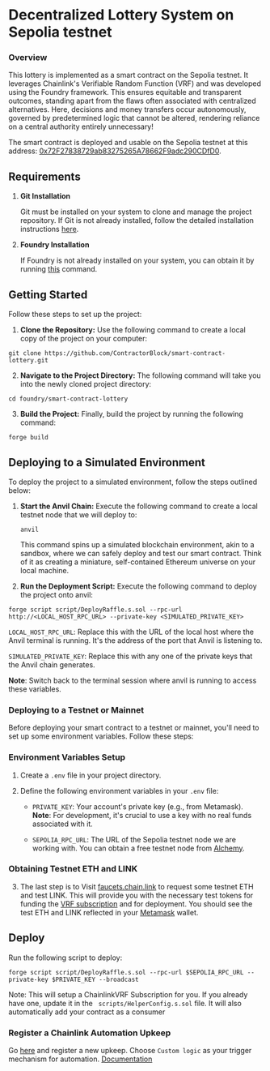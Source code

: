 # Decentralized Lottery System on Sepolia testnet

### Overview

This lottery is implemented as a smart contract on the Sepolia testnet. It leverages Chainlink's Verifiable Random Function (VRF) and was developed using the Foundry framework. This ensures equitable and transparent outcomes, standing apart from the flaws often associated with centralized alternatives. Here, decisions and money transfers occur autonomously, governed by predetermined logic that cannot be altered, rendering reliance on a central authority entirely unnecessary!

The smart contract is deployed and usable on the Sepolia testnet at this address:
[0x72F27838729ab83275265A78662F9adc290CDfD0](https://sepolia.etherscan.io/address/0x72F27838729ab83275265A78662F9adc290CDfD0#code).

## Requirements

1. **Git Installation**

   Git must be installed on your system to clone and manage the project repository. If Git is not already installed, follow the detailed installation instructions [here](https://git-scm.com/book/en/v2/Getting-Started-Installing-Git).

2. **Foundry Installation**

   If Foundry is not already installed on your system, you can obtain it by running [this](https://getfoundry.sh/) command.

## Getting Started

Follow these steps to set up the project:

1.  **Clone the Repository:** Use the following command to create a local copy of the project on your computer:

```
git clone https://github.com/ContractorBlock/smart-contract-lottery.git

```

2. **Navigate to the Project Directory:** The following command will take you into the newly cloned project directory:

```
cd foundry/smart-contract-lottery
```

3. **Build the Project:** Finally, build the project by running the following command:

```
forge build
```

## Deploying to a Simulated Environment

To deploy the project to a simulated environment, follow the steps outlined below:

1. **Start the Anvil Chain:**
   Execute the following command to create a local testnet node that we will deploy to:

   ```
   anvil
   ```

   This command spins up a simulated blockchain environment, akin to a sandbox, where we can safely deploy and test our smart contract. Think of it as creating a miniature, self-contained Ethereum universe on your local machine.

2. **Run the Deployment Script:** Execute the following command to deploy the project onto anvil:

```
forge script script/DeployRaffle.s.sol --rpc-url http://<LOCAL_HOST_RPC_URL> --private-key <SIMULATED_PRIVATE_KEY>
```

`LOCAL_HOST_RPC_URL`: Replace this with the URL of the local host where the Anvil terminal is running. It's the address of the port that Anvil is listening to.

`SIMULATED_PRIVATE_KEY`: Replace this with any one of the private keys that the Anvil chain generates.

**Note**: Switch back to the terminal session where anvil is running to access these variables.

### Deploying to a Testnet or Mainnet

Before deploying your smart contract to a testnet or mainnet, you'll need to set up some environment variables. Follow these steps:

### Environment Variables Setup

1. Create a `.env` file in your project directory.

2. Define the following environment variables in your `.env` file:

   - `PRIVATE_KEY`: Your account's private key (e.g., from Metamask). **Note**: For development, it's crucial to use a key with no real funds associated with it.

   - `SEPOLIA_RPC_URL`: The URL of the Sepolia testnet node we are working with. You can obtain a free testnet node from [Alchemy](https://www.alchemy.com/).

### Obtaining Testnet ETH and LINK

3. The last step is to Visit [faucets.chain.link](https://faucets.chain.link) to request some testnet ETH and test LINK. This will provide you with the necessary test tokens for funding the [VRF subscription](https://docs.chain.link/vrf/v2/introduction) and for deployment. You should see the test ETH and LINK reflected in your [Metamask](https://support.metamask.io/hc/en-us/articles/360015489531-Getting-started-with-MetaMask) wallet.

## Deploy

Run the following script to deploy:

```
forge script script/DeployRaffle.s.sol --rpc-url $SEPOLIA_RPC_URL --private-key $PRIVATE_KEY --broadcast
```

Note: This will setup a ChainlinkVRF Subscription for you. If you already have one, update it in the ` scripts/HelperConfig.s.sol` file. It will also automatically add your contract as a consumer

### Register a Chainlink Automation Upkeep

Go [here](https://automation.chain.link/new) and register a new upkeep. Choose `Custom logic` as your trigger mechanism for automation.
[Documentation](https://docs.chain.link/chainlink-automation/compatible-contracts)
